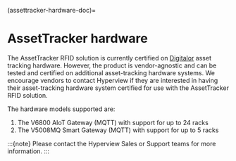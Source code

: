 (assettracker-hardware-doc)=

# AssetTracker hardware

The AssetTracker RFID solution is currently certified on [Digitalor](https://www.digitalor.com/en/) asset tracking hardware. However, the product is vendor-agnostic and can be tested and certified on additional asset-tracking hardware systems. We encourage vendors to contact Hyperview if they are interested in having their asset-tracking hardware system certified for use with the AssetTracker RFID solution.

The hardware models supported are:

1. The V6800 AIoT Gateway (MQTT) with support for up to 24 racks
2. The V5008MQ Smart Gateway (MQTT) with support for up to 5 racks

:::{note}
Please contact the Hyperview Sales or Support teams for more information.
:::
